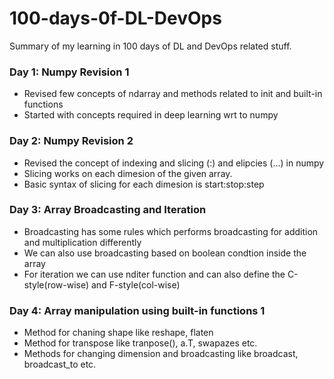 # 100-days-0f-DL-DevOps
Summary of my learning in 100 days of DL and DevOps related stuff. 

### Day 1: Numpy Revision 1  
* Revised few concepts of ndarray and methods related to init and built-in functions
* Started with concepts required in deep learning wrt to numpy  

### Day 2: Numpy Revision 2  
* Revised the concept of indexing and slicing (:) and elipcies (...) in numpy
* Slicing works on each dimesion of the given array. 
* Basic syntax of slicing for each dimesion is start:stop:step

### Day 3: Array Broadcasting and Iteration  
* Broadcasting has some rules which performs broadcasting for addition and multiplication differently  
* We can also use broadcasting based on boolean condtion inside the array   
* For iteration we can use nditer function and can also define the C-style(row-wise) and F-style(col-wise)   

### Day 4: Array manipulation using built-in functions 1  
* Method for chaning shape like reshape, flaten 
* Method for transpose like tranpose(), a.T, swapazes etc.   
* Methods for changing dimension and broadcasting like broadcast, broadcast_to etc.